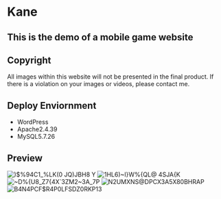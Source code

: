 # Kane

## This is the demo of a mobile game website

## Copyright
All images within this website will not be presented in the final product.
If there is a violation on your images or videos, please contact me.

## Deploy Enviornment
* WordPress 
* Apache2.4.39 
* MySQL5.7.26

## Preview
![)$%94C1_%LK(0 JQ)JBH8 Y](https://user-images.githubusercontent.com/37644658/135040553-4f74df6d-5e40-4fa2-a611-cd9e4e1b63b6.png)
![1HL6)~I}W%{QL`@ 4SJ`A{K](https://user-images.githubusercontent.com/37644658/135040561-346b2e10-889b-4006-9928-7b1d7d258dcc.png)
![~D%{U8_Z7{4X`3ZM2~3A_7P](https://user-images.githubusercontent.com/37644658/135040568-b6f631f3-5102-4675-a900-7d96a4e1d148.png)
![N2UMXNS@DPCX3A5X80BHRAP](https://user-images.githubusercontent.com/37644658/135040577-a92a1758-195a-4376-ad7d-f57d1340c02c.png)
![B4N4PCF$R4P0LFSDZ0RKP13](https://user-images.githubusercontent.com/37644658/135040583-45466bec-f6a7-4fff-ada7-cdadb2247fd9.png)
